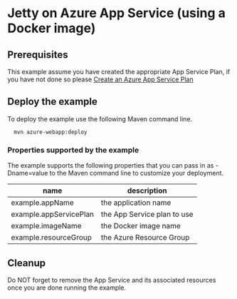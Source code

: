 
# Jetty on Azure App Service (using a Docker image)

## Prerequisites

This example assume you have created the appropriate App Service Plan, if you
have not done so please [Create an Azure App Service Plan](../appserviceplan-create/README.md)

## Deploy the example

To deploy the example use the following Maven command line.

````shell
  mvn azure-webapp:deploy
````

### Properties supported by the example

The example supports the following properties that you can pass in as -Dname=value to the Maven command line to customize your deployment.

| name                   | description                  |
|------------------------|------------------------------|
| example.appName        | the application name         |
| example.appServicePlan | the App Service plan to use  |
| example.imageName      | the Docker image name        |
| example.resourceGroup  | the Azure Resource Group     |

## Cleanup

Do NOT forget to remove the App Service and its associated resources once you are done running the example.
